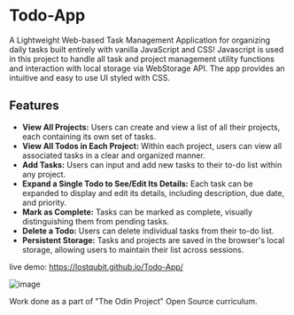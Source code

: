 # Todo-App

A Lightweight Web-based Task Management Application for organizing daily tasks built entirely with vanilla JavaScript and CSS! Javascript is used in this project to handle all task and project management utility functions and interaction with local storage via WebStorage API. The app provides an intuitive and easy to use UI styled with CSS.

## Features

- **View All Projects:** Users can create and view a list of all their projects, each containing its own set of tasks.
- **View All Todos in Each Project:** Within each project, users can view all associated tasks in a clear and organized manner.
- **Add Tasks:** Users can input and add new tasks to their to-do list within any project.
- **Expand a Single Todo to See/Edit Its Details:** Each task can be expanded to display and edit its details, including description, due date, and priority.
- **Mark as Complete:** Tasks can be marked as complete, visually distinguishing them from pending tasks.
- **Delete a Todo:** Users can delete individual tasks from their to-do list.
- **Persistent Storage:** Tasks and projects are saved in the browser's local storage, allowing users to maintain their list across sessions.

live demo: https://lostqubit.github.io/Todo-App/

![image](https://github.com/lostqubit/Todo-App/assets/31575513/7a45dba4-bfcc-4438-9c0f-691aa1cf977c)

Work done as a part of "The Odin Project" Open Source curriculum.
